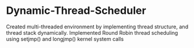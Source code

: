 # Dynamic-Thread-Scheduler
Created multi-threaded environment by implementing thread structure, and thread stack dynamically. Implemented Round Robin thread scheduling using setjmp() and longjmp() kernel system calls

